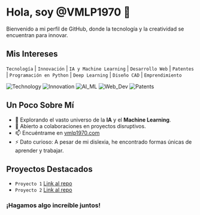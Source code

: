 # Hola, soy @VMLP1970 👋

Bienvenido a mi perfil de GitHub, donde la tecnología y la creatividad se encuentran para innovar.

## Mis Intereses
`Tecnología` | `Innovación` | `IA y Machine Learning` | `Desarrollo Web` | `Patentes` | `Programación en Python` | `Deep Learning` | `Diseño CAD` | `Emprendimiento`

![Technology](https://img.shields.io/badge/-Technology-blue?style=for-the-badge&logo=appveyor)
![Innovation](https://img.shields.io/badge/-Innovation-lightgrey?style=for-the-badge&logo=appveyor)
![AI_ML](https://img.shields.io/badge/-AI%20%26%20ML-red?style=for-the-badge&logo=appveyor)
![Web_Dev](https://img.shields.io/badge/-Web%20Development-yellowgreen?style=for-the-badge&logo=appveyor)
![Patents](https://img.shields.io/badge/-Patents-orange?style=for-the-badge&logo=appveyor)

## Un Poco Sobre Mí
- 🌱 Explorando el vasto universo de la **IA** y el **Machine Learning**.
- 💞️ Abierto a colaboraciones en proyectos disruptivos.
- 📫 Encuéntrame en [vmlp1970.com](http://vmlp1970.com)
- ⚡ Dato curioso: A pesar de mi dislexia, he encontrado formas únicas de aprender y trabajar.

## Proyectos Destacados
- `Proyecto 1` [Link al repo](http://github.com)
- `Proyecto 2` [Link al repo](http://github.com)

### ¡Hagamos algo increíble juntos!



<!---
VMLP1970/VMLP1970 is a ✨ special ✨ repository because its `README.md` (this file) appears on your GitHub profile.
You can click the Preview link to take a look at your changes.
--->
